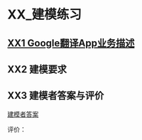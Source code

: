 # XX_建模练习


## [XX1 Google翻译App业务描述](https://github.com/Meal-Order-System/DashBoard/blob/master/teamwork/XX1-Google%E7%BF%BB%E8%AF%91App%E4%B8%9A%E5%8A%A1%E6%8F%8F%E8%BF%B0.pdf)

## XX2 建模要求



## XX3 建模者答案与评价

[建模者答案]()

评价：